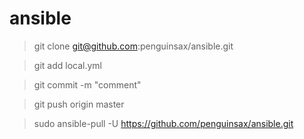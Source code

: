 # ansible


>git clone git@github.com:penguinsax/ansible.git

>git add local.yml

>git commit -m "comment"

>git push origin master

>sudo ansible-pull -U https://github.com/penguinsax/ansible.git
